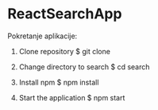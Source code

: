 # ReactSearchApp
Pokretanje aplikacije:

1. Clone repository
$ git clone <url>
  
2. Change directory to search 
$ cd search

3. Install npm
$ npm install
 
4. Start the application
$ npm start  
